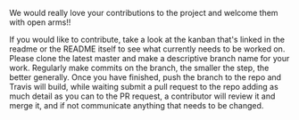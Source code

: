 We would really love your contributions to the project and welcome them with open arms!!

If you would like to contribute, take a look at the kanban that's linked in the readme or the README itself to see what currently needs to be worked on.
Please clone the latest master and make a descriptive branch name for your work.
Regularly make commits on the branch, the smaller the step, the better generally.
Once you have finished, push the branch to the repo and Travis will build, while waiting submit a pull request to the repo adding as much detail as you can to the PR request, a contributor will review it and merge it, and if not communicate anything that needs to be changed.
